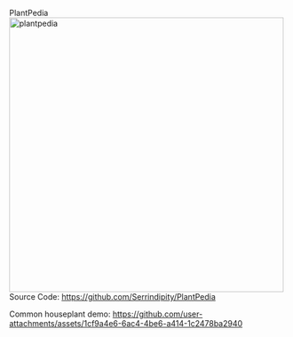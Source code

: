PlantPedia
<img width="494" alt="plantpedia" src="https://github.com/user-attachments/assets/3abd9ee5-6d1b-4b6c-a72e-70b991ee256c">
Source Code: https://github.com/Serrindipity/PlantPedia

Common houseplant demo:
https://github.com/user-attachments/assets/1cf9a4e6-6ac4-4be6-a414-1c2478ba2940

